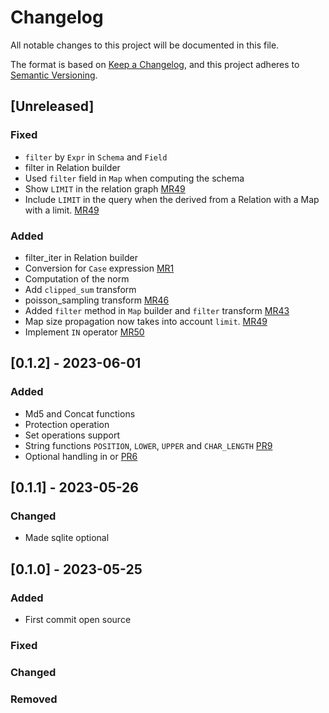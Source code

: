 # Changelog

All notable changes to this project will be documented in this file.

The format is based on [Keep a Changelog](https://keepachangelog.com/en/1.0.0/),
and this project adheres to [Semantic Versioning](https://semver.org/spec/v2.0.0.html).

## [Unreleased]
### Fixed
- `filter` by `Expr` in `Schema` and `Field`
- filter in Relation builder
- Used `filter` field in `Map` when computing the schema
- Show `LIMIT` in the relation graph [MR49](https://github.com/Qrlew/qrlew/pull/49)
- Include `LIMIT` in the query when the derived from a Relation with a Map with a limit. [MR49](https://github.com/Qrlew/qrlew/pull/49)

### Added
- filter_iter in Relation builder
- Conversion for `Case` expression [MR1](https://github.com/Qrlew/qrlew/pull/1)
- Computation of the norm
- Add `clipped_sum` transform
- poisson_sampling transform [MR46](https://github.com/Qrlew/qrlew/pull/46)
- Added `filter` method in `Map` builder and `filter` transform [MR43](https://github.com/Qrlew/qrlew/pull/43)
- Map size propagation now takes into account `limit`. [MR49](https://github.com/Qrlew/qrlew/pull/49)
- Implement `IN` operator [MR50](https://github.com/Qrlew/qrlew/pull/50)

## [0.1.2] - 2023-06-01
### Added
- Md5 and Concat functions
- Protection operation
- Set operations support
- String functions `POSITION`, `LOWER`, `UPPER` and `CHAR_LENGTH` [PR9](https://github.com/Qrlew/qrlew/pull/9)
- Optional handling in or [PR6](https://github.com/Qrlew/qrlew/pull/6)

## [0.1.1] - 2023-05-26
### Changed
- Made sqlite optional

## [0.1.0] - 2023-05-25
### Added
- First commit open source

### Fixed
### Changed
### Removed
